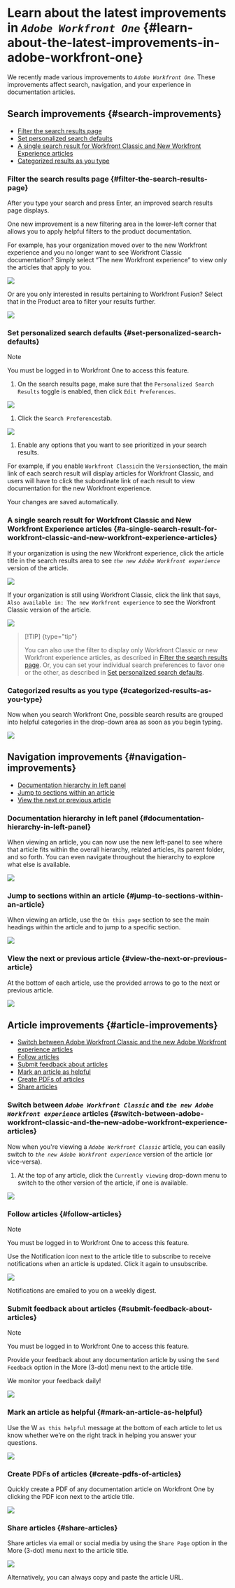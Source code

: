 


# Learn about the latest improvements in *`Adobe Workfront One`* {#learn-about-the-latest-improvements-in-adobe-workfront-one}

We recently made various improvements to *`Adobe Workfront One`*. These improvements affect search, navigation, and your experience in documentation articles.


## Search improvements {#search-improvements}




*  [Filter the search results page](#filter) 
*  [Set personalized search defaults](#set) 
*  [A single search result for Workfront Classic and New Workfront Experience articles](#a) 
*  [Categorized results as you type](#categori) 




### Filter the search results page {#filter-the-search-results-page}

After you type your search and press Enter, an improved search results page displays.


One new improvement is a new filtering area in the lower-left corner that allows you to apply helpful filters to the product documentation.


For example, has your organization moved over to the new Workfront experience and you no longer want to see Workfront Classic documentation? Simply select “The new Workfront experience” to view only the articles that apply to you.


![](assets/searchresults-350x145.png)




Or are you only interested in results pertaining to Workfront Fusion? Select that in the Product area to filter your results further.


![](assets/searchresults2-350x140.png)




### Set personalized search defaults {#set-personalized-search-defaults}



>[!NOTE]
>
>You must be logged in to Workfront One to access this feature.





1.  On the search results page, make sure that the `Personalized Search Results` toggle is enabled, then click `Edit Preferences`.


   ![](assets/editpref-350x152.png)



1.  Click the `Search Preferences`tab.


   ![](assets/search-preferences-tab-350x224.png)



1.  Enable any options that you want to see prioritized in your search results. 


   For example, if you enable `Workfront Classic`in the `Version`section, the main link of each search result will display articles for Workfront Classic, and users will have to click the subordinate link of each result to view documentation for the new Workfront experience.


   Your changes are saved automatically.





### A single search result for Workfront Classic and New Workfront Experience articles {#a-single-search-result-for-workfront-classic-and-new-workfront-experience-articles}

If your organization is using the new Workfront experience, click the article title in the search results area to see *`the new Adobe Workfront experience`* version of the article.


![](assets/combined2-350x153.png)




If your organization is still using Workfront Classic, click the link that says, `Also available in: The new Workfront experience` to see the Workfront Classic version of the article. 


![](assets/combined-search-350x156.png)




>[!TIP] {type="tip"}
>
>You can also use the filter to display only Workfront Classic or new Workfront experience articles, as described in [Filter the search results page](#filter). Or, you can set your individual search preferences to favor one or the other, as described in [Set personalized search defaults](#set).




### Categorized results as you type {#categorized-results-as-you-type}

Now when you search Workfront One, possible search results are grouped into helpful categories in the drop-down area as soon as you begin typing.


![](assets/drop-down-350x163.png)




## Navigation improvements {#navigation-improvements}




*  [Documentation hierarchy in left panel](#document) 
*  [Jump to sections within an article](#jump) 
*  [View the next or previous article](#view) 




### Documentation hierarchy in left panel {#documentation-hierarchy-in-left-panel}

When viewing an article, you can now use the new left-panel to see where that article fits within the overall hierarchy, related articles, its parent folder, and so forth. You can even navigate throughout the hierarchy to explore what else is available.


![](assets/kanban-350x245.png)




### Jump to sections within an article {#jump-to-sections-within-an-article}

When viewing an article, use the `On this page` section to see the main headings within the article and to jump to a specific section.


![](assets/onthispage-350x229.png)




### View the next or previous article {#view-the-next-or-previous-article}

At the bottom of each article, use the provided arrows to go to the next or previous article.


![](assets/nextprevious-350x49.png)




## Article improvements {#article-improvements}




*  [Switch between Adobe Workfront Classic and the new Adobe Workfront experience articles](#switch) 
*  [Follow articles](#follow) 
*  [Submit feedback about articles](#submit) 
*  [Mark an article as helpful](#mark) 
*  [Create PDFs of articles](#create) 
*  [Share articles](#share) 




### Switch between *`Adobe Workfront Classic`* and *`the new Adobe Workfront experience`* articles {#switch-between-adobe-workfront-classic-and-the-new-adobe-workfront-experience-articles}

Now when you're viewing a *`Adobe Workfront Classic`* article, you can easily switch to *`the new Adobe Workfront experience`* version of the article (or vice-versa). 



1.  At the top of any article, click the `Currently viewing` drop-down menu to switch to the other version of the article, if one is available.


   ![](assets/switch-version-350x179.png)







### Follow articles {#follow-articles}



>[!NOTE]
>
>You must be logged in to Workfront One to access this feature.


Use the Notification icon next to the article title to subscribe to receive notifications when an article is updated. Click it again to unsubscribe.


![](assets/notification-350x124.png)




Notifications are emailed to you on a weekly digest.


### Submit feedback about articles {#submit-feedback-about-articles}



>[!NOTE]
>
>You must be logged in to Workfront One to access this feature.


Provide your feedback about any documentation article by using the `Send Feedback` option in the More (3-dot) menu next to the article title.


We monitor your feedback daily!


![](assets/feedback-350x141.png)




### Mark an article as helpful {#mark-an-article-as-helpful}

Use the W `as this helpful` message at the bottom of each article to let us know whether we’re on the right track in helping you answer your questions.


![](assets/helpful-350x168.png)




### Create PDFs of articles {#create-pdfs-of-articles}

Quickly create a PDF of any documentation article on Workfront One by clicking the PDF icon next to the article title.


![](assets/pdficon-350x127.png)




### Share articles {#share-articles}

Share articles via email or social media by using the `Share Page` option in the More (3-dot) menu next to the article title.


![](assets/share-350x96.png)




Alternatively, you can always copy and paste the article URL.
